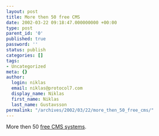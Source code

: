 ```yaml
---
layout: post
title: More then 50 free CMS
date: 2002-03-22 09:18:47.000000000 +00:00
type: post
parent_id: '0'
published: true
password: ''
status: publish
categories: []
tags:
- Uncategorized
meta: {}
author:
  login: niklas
  email: niklas@protocol7.com
  display_name: Niklas
  first_name: Niklas
  last_name: Gustavsson
permalink: "/archives/2002/03/22/more_then_50_free_cms/"
---
```

More then 50 [free CMS systems](http://clueful.com.au/cgi-bin/cmsdirectory/browse/Products:Free%20systems).

